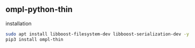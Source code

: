 ## ompl-python-thin

installation
```bash
sudo apt install libboost-filesystem-dev libboost-serialization-dev -y
pip3 install ompl-thin
```
